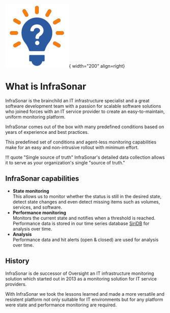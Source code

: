 ![What is?](../../images/introduction_whatis.png){ width="200" align=right}

# What is InfraSonar

InfraSonar is the brainchild an IT infrastructure specialist and a great software development team with a passion for scalable software solutions who joined forces with an IT service provider to create an easy-to-maintain, uniform monitoring platform.

InfraSonar comes out of the box with many predefined conditions based on years of experience and best practices.

This predefined set of conditions and agent-less monitoring capabilities make for an easy and non-intrusive rollout with minimum effort.

!!! quote "Single source of truth"
    InfraSonar's detailed data collection allows it to serve as your organization's single "source of truth."

## InfraSonar capabilities

* **State monitoring**<br>
  This allows us to monitor whether the status is still in the desired state, detect state changes and even detect missing items such as volumes, services, and software.
* **Performance monitoring**<br>
  Monitors the current state and notifies when a threshold is reached.<br>
  Performance data is stored in our time series database [SiriDB](https://siridb.com) for analysis over time.
* **Analysis**<br>
  Performance data and hit alerts (open & closed) are used for analysis over time.

## History

InfraSonar is de successor of Oversight an IT infrastructure monitoring solution which started out in 2013 as a monitoring solution for IT service providers.

With InfraSonar we took the lessons learned and made a more versatile and resistent platform not only suitable for IT environments but for any platform were state and performance monitoring are required.